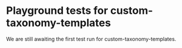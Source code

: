 # Playground tests for custom-taxonomy-templates
We are still awaiting the first test run for custom-taxonomy-templates.
